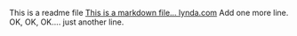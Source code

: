 This is a readme file
[This is a markdown file... lynda.com](http://www.lynda.com)
Add one more line.
OK, OK, OK.... just another line.
